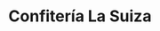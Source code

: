 ---
title: "Confitería La Suiza"
url: /albacete/confiteria-la-suiza-avenida-espana/
shop: panadería
---